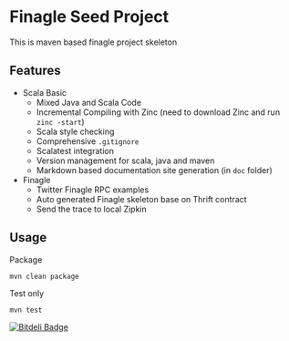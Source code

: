 # Finagle Seed Project

This is maven based finagle project skeleton


## Features

* Scala Basic
    * Mixed Java and Scala Code
    * Incremental Compiling with Zinc (need to download Zinc and run `zinc -start`)
    * Scala style checking
    * Comprehensive `.gitignore`
    * Scalatest integration
    * Version management for scala, java and maven
    * Markdown based documentation site generation (in `doc` folder)
* Finagle
    * Twitter Finagle RPC examples 
    * Auto generated Finagle skeleton base on Thrift contract
    * Send the trace to local Zipkin



## Usage

Package

```
mvn clean package
```

Test only

```
mvn test
```





[![Bitdeli Badge](https://d2weczhvl823v0.cloudfront.net/tongqqiu/finagle-seed/trend.png)](https://bitdeli.com/free "Bitdeli Badge")

